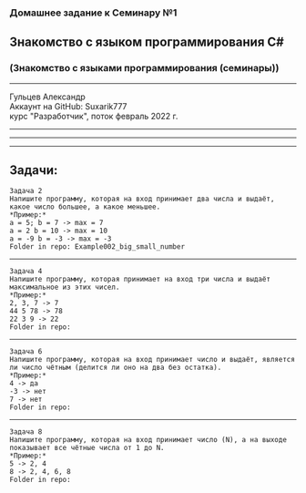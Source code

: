 ### Домашнее задание к Семинару №1
## Знакомство с языком программирования С#
### (Знакомство с языками программирования (семинары))
---
Гульцев Александр  
Аккаунт на GitHub: Suxarik777  
курс "Разработчик", поток февраль 2022 г.

---
---
---
## Задачи:
    Задача 2  
    Напишите программу, которая на вход принимает два числа и выдаёт, какое число большее, а какое меньшее.  
    *Пример:*  
    a = 5; b = 7 -> max = 7  
    a = 2 b = 10 -> max = 10  
    a = -9 b = -3 -> max = -3  
    Folder in repo: Example002_big_small_number

---
    Задача 4  
    Напишите программу, которая принимает на вход три числа и выдаёт максимальное из этих чисел.  
    *Пример:*  
    2, 3, 7 -> 7
    44 5 78 -> 78
    22 3 9 -> 22
    Folder in repo:
---
    Задача 6  
    Напишите программу, которая на вход принимает число и выдаёт, является ли число чётным (делится ли оно на два без остатка).
    *Пример:* 
    4 -> да
    -3 -> нет
    7 -> нет  
    Folder in repo:
---
    Задача 8  
    Напишите программу, которая на вход принимает число (N), а на выходе показывает все чётные числа от 1 до N.  
    *Пример:*  
    5 -> 2, 4
    8 -> 2, 4, 6, 8
    Folder in repo: